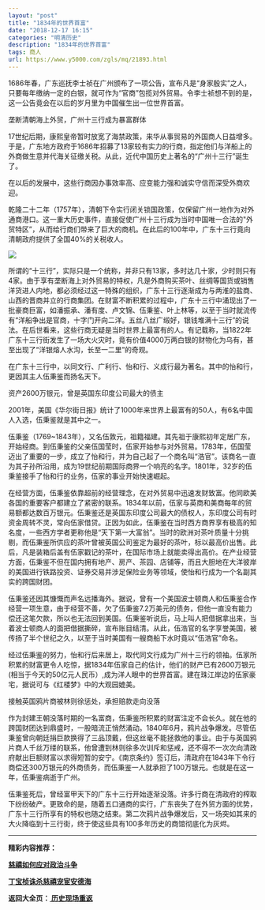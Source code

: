 ```yaml
---
layout: "post"
title: "1834年的世界首富"
date: "2018-12-17 16:15"
categories: "明清历史"
description: "1834年的世界首富"
tags: 商人
url: https://www.y5000.com/zgls/mq/21893.html
---
```






1686年春，广东巡抚李士祯在广州颁布了一项公告，宣布凡是“身家殷实”之人，只要每年缴纳一定的白银，就可作为“官商”包揽对外贸易。令李士祯想不到的是，这一公告竟会在以后的岁月里为中国催生出一位世界首富。

垄断清朝海上外贸，广州十三行成为暴富群体

17世纪后期，康熙皇帝暂时放宽了海禁政策，来华从事贸易的外国商人日益增多。于是，广东地方政府于1686年招募了13家较有实力的行商，指定他们与洋船上的外商做生意并代海关征缴关税。从此，近代中国历史上著名的“广州十三行”诞生了。

在以后的发展中，这些行商因办事效率高、应变能力强和诚实守信而深受外商欢迎。

乾隆二十二年（1757年），清朝下令实行闭关锁国政策，仅保留广州一地作为对外通商港口。这一重大历史事件，直接促使广州十三行成为当时中国唯一合法的"外贸特区”，从而给行商们带来了巨大的商机。在此后的100年中，广东十三行竟向清朝政府提供了全国40%的关税收人。

![](https://img.y5000.com/uploads/allimg/170525/11-1F525152624305.jpg)

所谓的“十三行”，实际只是一个统称，并非只有13家，多时达几十家，少时则只有4家。由于享有垄断海上对外贸易的特权，凡是外商购买茶叶、丝绸等国货或销售洋货进人内地，都必须经过这一特殊的组织，广东十三行逐渐成为与两淮的盐商、山西的晋商并立的行商集团。在财富不断积累的过程中，广东十三行中涌现出了一批豪商巨富，如潘振承、潘有度、卢文锦、伍秉鉴、叶上林等，以至于当时就流传有“洋船争出是官商，十字门开向二洋。五丝八丝广缎好，银钱堆满十三行”的说法。在后世看来，这些行商无疑是当时世界上最富有的人。有记载称，当1822年广东十三行街发生了一场大火灾时，竟有价值4000万两白银的财物化为乌有，甚至出现了“洋银熔人水沟，长至一二里”的奇观。

在广东十三行中，以同文行、广利行、怡和行、义成行最为著名。其中的怡和行，更因其主人伍秉鉴而扬名天下。

资产2600万银元，曾是英国东印度公司最大的债主

2001年，美国《华尔街日报》统计了1000年来世界上最富有的50人，有6名中国人入选，伍秉鉴就是其中之一。

伍秉鉴（1769~1843年），又名伍敦元，祖籍福建。其先祖于康熙初年定居广东，开始经商。到伍秉鉴的父亲伍国莹时，伍家开始参与对外贸易。1783年，伍国莹迈出了重要的一步，成立了怡和行，并为自己起了一个商名叫“浩官”。该商名一直为其子孙所沿用，成为19世纪前期国际商界一个响亮的名字。1801年，32岁的伍秉鉴接手了怡和行的业务，伍家的事业开始快速崛起。

在经营方面，伍秉鉴依靠超前的经营理念，在对外贸易中迅速发财致富。他同欧美各国的重要客户都建立了紧密的联系。1834年以前，伍家与英商和美商每年的贸易额都达数百万银元。伍秉鉴还是英国东印度公司最大的债权人，东印度公司有时资金周转不灵，常向伍家借贷。正因为如此，伍秉鉴在当时西方商界享有极高的知名度，一些西方学者更称他是“天下第一大富翁”。当时的欧洲对茶叶质量十分挑剔，而伍秉鉴所供应的茶叶曾被英国公司鉴定为最好的茶叶，标以最高价出售。此后，凡是装箱后盖有伍家戳记的茶叶，在国际市场上就能卖得出高价。在产业经营方面，伍秉鉴不但在国内拥有地产、房产、茶园、店铺等，而且大胆地在大洋彼岸的美国进行铁路投资、证券交易并涉足保险业务等领域，使怡和行成为一个名副其实的跨国财团。

伍秉鉴还因其慷慨而声名远播海外。据说，曾有一个美国波士顿商人和伍秉鉴合作经营一项生意，由于经营不善，欠了伍秉鉴7.2万美元的债务，但他一直没有能力偿还这笔欠款，所以也无法回到美国。伍秉鉴听说后，马上叫人把借据拿出来，当着波士顿商人的面把借据撕碎，宣布账目结清。从此，伍浩官的名字享誉美国，被传扬了半个世纪之久，以至于当时美国有一艘商船下水时竟以“伍浩官”命名。

经过伍秉鉴的努力，怡和行后来居上，取代同文行成为广州十三行的领袖。伍家所积累的财富更令人吃惊，据1834年伍家自己的估计，他们的财产已有2600万银元(相当于今天的50亿元人民币）,成为洋人眼中的世界首富。建在珠江岸边的伍家豪宅，据说可与《红楼梦》中的大观园媲美。

接触英国鸦片商被林则徐惩处，承担赔款走向没落

作为封建王朝没落时期的一名富商，伍秉鉴所积累的财富注定不会长久。就在他的跨国财团达到鼎盛时，一股暗流正悄然涌动。1840年6月，鸦片战争爆发。尽管伍秉鉴曾向朝廷捐巨款换得了三品顶戴，但这丝毫不能拯救他的事业。由于与英国鸦片商人千丝万缕的联系，他曾遭到林则徐多次训斥和惩戒，还不得不一次次向清政府献出巨额财富以求得短暂的安宁。《南京条约》签订后，清政府在1843年下令行商偿还300万银元的外商债务，而伍秉鉴一人就承担了100万银元。也就是在这一年，伍秉鉴病逝于广州。

伍秉鉴死后，曾经富甲天下的广东十三行开始逐渐没落。许多行商在清政府的榨取下纷纷破产。更致命的是，随着五口通商的实行，广东丧失了在外贸方面的优势，广东十三行所享有的特权也随之结束。第二次鸦片战争爆发后，又一场突如其来的大火降临到十三行街，终于使这些具有100多年历史的商馆彻底化为灰烬。

* * *

**精彩内容推荐：**

**[慈禧如何应对政治斗争](https://www.y5000.com/zgls/mq/21894.html)**

**[丁宝桢诛杀慈禧宠宦安德海](https://www.y5000.com/zgls/mq/21895.html)**

**返回大全页：[ 历史现场重返](https://www.y5000.com/zgls/21935.html)**
